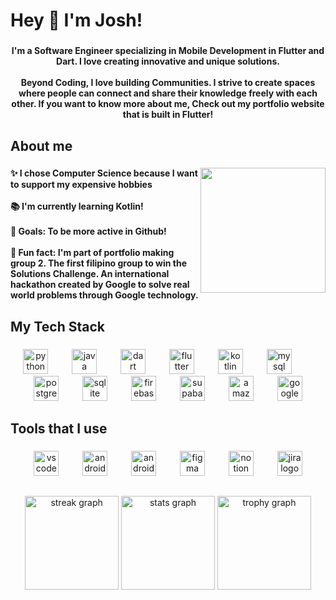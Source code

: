 <h1 align="left">Hey 👋 I'm Josh!</h1>

###

<h4 align="center">I'm a Software Engineer specializing in Mobile Development in Flutter and Dart. I love creating innovative and unique solutions.<br><br>Beyond Coding, I love building Communities. I strive to create spaces where people can connect and share their knowledge freely with each other. If you want to know more about me, Check out my portfolio website that is built in Flutter!</h4>

###

<h2 align="left">About me</h2>

###

<img align="right" height="200" src="https://media1.tenor.com/m/28mUekwjEMsAAAAC/himouto-umaru-chan-umaru.gif"  />

###

<h4 align="left">✨ I chose Computer Science because I want to support my expensive hobbies<br><br>📚 I'm currently learning Kotlin!<br><br>🎯 Goals: To be more active in Github!<br><br>🎲 Fun fact: I'm part of portfolio making group 2. The first filipino group to win the Solutions Challenge. An international hackathon created by Google to solve real world problems through Google technology.</h4>

###

<h2 align="left">My Tech Stack</h2>

###

<div align="center">
  <img src="https://cdn.jsdelivr.net/gh/devicons/devicon/icons/python/python-original.svg" height="40" alt="python logo"  />
  <img width="30" />
  <img src="https://cdn.jsdelivr.net/gh/devicons/devicon/icons/java/java-original.svg" height="40" alt="java logo"  />
  <img width="30" />
  <img src="https://cdn.jsdelivr.net/gh/devicons/devicon/icons/dart/dart-original.svg" height="40" alt="dart logo"  />
  <img width="30" />
  <img src="https://cdn.jsdelivr.net/gh/devicons/devicon/icons/flutter/flutter-original.svg" height="40" alt="flutter logo"  />
  <img width="30" />
  <img src="https://cdn.jsdelivr.net/gh/devicons/devicon/icons/kotlin/kotlin-original.svg" height="40" alt="kotlin logo"  />
  <img width="30" />
  <img src="https://cdn.jsdelivr.net/gh/devicons/devicon/icons/mysql/mysql-original.svg" height="40" alt="mysql logo"  />
  <img width="30" />
  <img src="https://cdn.jsdelivr.net/gh/devicons/devicon/icons/postgresql/postgresql-original.svg" height="40" alt="postgresql logo"  />
  <img width="30" />
  <img src="https://cdn.jsdelivr.net/gh/devicons/devicon/icons/sqlite/sqlite-original.svg" height="40" alt="sqlite logo"  />
  <img width="30" />
  <img src="https://cdn.jsdelivr.net/gh/devicons/devicon/icons/firebase/firebase-plain.svg" height="40" alt="firebase logo"  />
  <img width="30" />
  <img src="https://cdn.simpleicons.org/supabase/3ECF8E" height="40" alt="supabase logo"  />
  <img width="30" />
  <img src="https://skillicons.dev/icons?i=aws" height="40" alt="amazonwebservices logo"  />
  <img width="30" />
  <img src="https://cdn.jsdelivr.net/gh/devicons/devicon/icons/googlecloud/googlecloud-original.svg" height="40" alt="googlecloud logo"  />
</div>

###

<h2 align="left">Tools that I use</h2>

###

<div align="center">
  <img src="https://skillicons.dev/icons?i=vscode" height="40" alt="vscode logo"  />
  <img width="30" />
  <img src="https://skillicons.dev/icons?i=androidstudio" height="40" alt="androidstudio logo"  />
  <img width="30" />
  <img src="https://cdn.simpleicons.org/android/3DDC84" height="40" alt="android logo"  />
  <img width="30" />
  <img src="https://cdn.jsdelivr.net/gh/devicons/devicon/icons/figma/figma-original.svg" height="40" alt="figma logo"  />
  <img width="30" />
  <img src="https://cdn.jsdelivr.net/gh/devicons/devicon/icons/notion/notion-original.svg" height="40" alt="notion logo"  />
  <img width="30" />
  <img src="https://cdn.jsdelivr.net/gh/devicons/devicon/icons/jira/jira-original.svg" height="40" alt="jira logo"  />
</div>

###

<h2 align="left"></h2>

###

<div align="center">
  <img src="https://streak-stats.demolab.com?user=itsmeejoshiee&locale=en&mode=daily&theme=tokyonight&hide_border=true&border_radius=5&order=3" height="150" alt="streak graph"  />
  <img src="https://github-readme-stats.vercel.app/api?username=itsmeejoshiee&hide_title=false&hide_rank=false&show_icons=true&include_all_commits=true&count_private=true&disable_animations=false&theme=tokyonight&locale=en&hide_border=true&order=1" height="150" alt="stats graph"  />
  <img src="https://github-profile-trophy.vercel.app?username=itsmeejoshiee&theme=darkhub&column=-1&row=1&margin-w=8&margin-h=8&no-bg=false&no-frame=true&order=4" height="150" alt="trophy graph"  />
</div>

###
